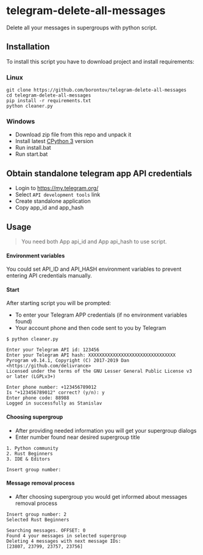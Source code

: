 # telegram-delete-all-messages
Delete all your messages in supergroups with python script.

## Installation
To install this script you have to download project and install requirements:

### Linux
```
git clone https://github.com/borontov/telegram-delete-all-messages
cd telegram-delete-all-messages
pip install -r requirements.txt
python cleaner.py
```

### Windows
- Download zip file from this repo and unpack it
- Install latest [CPython 3](https://www.python.org) version
- Run install.bat
- Run start.bat

## Obtain standalone telegram app API credentials
- Login to https://my.telegram.org/
- Select `API development tools` link
- Create standalone application
- Copy app_id and app_hash

## Usage
> You need both App api_id and App api_hash to use script.

#### Environment variables
You could set API_ID and API_HASH environment variables to prevent entering API credentials manually.

#### Start
After starting script you will be prompted:
- To enter your Telegram APP credentials (if no environment variables found)
- Your account phone and then code sent to you by Telegram
```
$ python cleaner.py

Enter your Telegram API id: 123456
Enter your Telegram API hash: XXXXXXXXXXXXXXXXXXXXXXXXXXXXXXXX
Pyrogram v0.14.1, Copyright (C) 2017-2019 Dan <https://github.com/delivrance>
Licensed under the terms of the GNU Lesser General Public License v3 or later (LGPLv3+)

Enter phone number: +123456789012
Is "+123456789012" correct? (y/n): y
Enter phone code: 88988
Logged in successfully as Stanislav
```

#### Choosing supergroup
- After providing needed information you will get your supergroup dialogs
- Enter number found near desired supergroup title
```
1. Python community
2. Rust Beginners
3. IDE & Editors

Insert group number:
```

#### Message removal process
- After choosing supergroup you would get informed about messages removal process
```
Insert group number: 2
Selected Rust Beginners

Searching messages. OFFSET: 0
Found 4 your messages in selected supergroup
Deleting 4 messages with next message IDs:
[23807, 23799, 23757, 23756]
```
